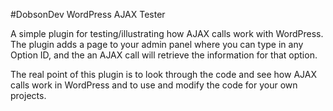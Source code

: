 #DobsonDev WordPress AJAX Tester

A simple plugin for testing/illustrating how AJAX calls work with WordPress. The plugin adds a page to your admin panel where you can type in any Option ID, and the an AJAX call will retrieve the information for that option.

The real point of this plugin is to look through the code and see how AJAX calls work in WordPress and to use and modify the code for your own projects.